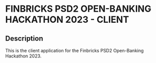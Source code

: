 # FINBRICKS PSD2 OPEN-BANKING HACKATHON 2023 - CLIENT

## Description
This is the client application for the Finbricks PSD2 Open-Banking Hackathon 2023.
